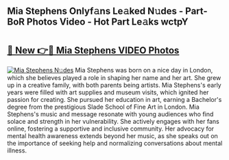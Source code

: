 ## Mia Stephens Onlyf𝚊ns Le𝚊ked N𝚞des - Part-BoR Photos Video - Hot Part Le𝚊ks wctpY

# <h2><a href="http://ab92463.deff.icu/?id=Mia+Stephens">🔗 New 👉🔴 Mia Stephens VIDEO Photos</a></h2>

[![Mia Stephens N𝚞des](https://i.imgur.com/rIISA9y.gif)](http://ab92463.deff.icu/?id=Mia+Stephens)
Mia Stephens was born on a nice day in London, which she believes played a role in shaping her name and her art. She grew up in a creative family, with both parents being artists. Mia Stephens's early years were filled with art supplies and museum visits, which ignited her passion for creating. She pursued her education in art, earning a Bachelor's degree from the prestigious Slade School of Fine Art in London. Mia Stephens's music and message resonate with young audiences who find solace and strength in her vulnerability. She actively engages with her fans online, fostering a supportive and inclusive community. Her advocacy for mental health awareness extends beyond her music, as she speaks out on the importance of seeking help and normalizing conversations about mental illness.
